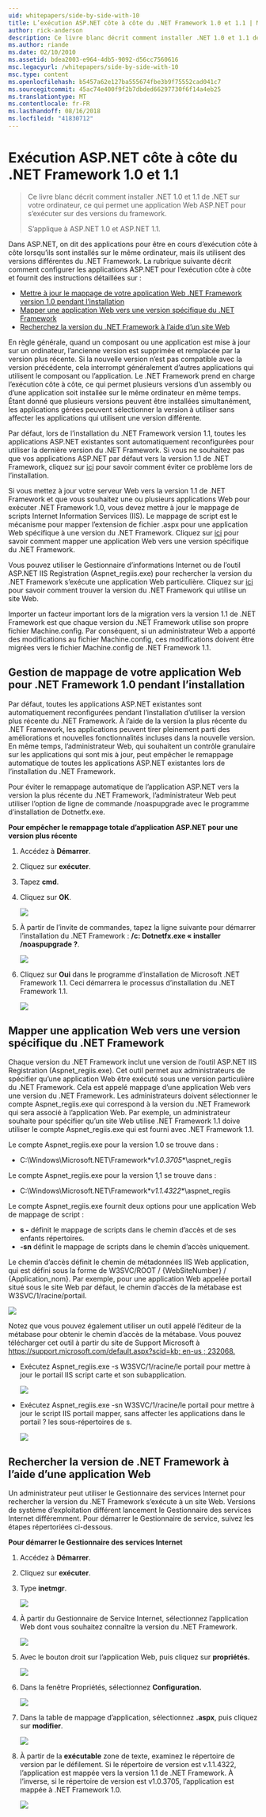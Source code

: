 ```yaml
---
uid: whitepapers/side-by-side-with-10
title: L’exécution ASP.NET côte à côte du .NET Framework 1.0 et 1.1 | Microsoft Docs
author: rick-anderson
description: Ce livre blanc décrit comment installer .NET 1.0 et 1.1 de .NET sur votre ordinateur, ce qui permet une application Web ASP.NET pour s’exécuter sur des versions du minutage...
ms.author: riande
ms.date: 02/10/2010
ms.assetid: bdea2003-e964-4db5-9092-d56cc7560616
msc.legacyurl: /whitepapers/side-by-side-with-10
msc.type: content
ms.openlocfilehash: b5457a62e127ba555674fbe3b9f75552cad041c7
ms.sourcegitcommit: 45ac74e400f9f2b7dbded66297730f6f14a4eb25
ms.translationtype: MT
ms.contentlocale: fr-FR
ms.lasthandoff: 08/16/2018
ms.locfileid: "41830712"
---
```

<a name="aspnet-side-by-side-execution-of-net-framework-10-and-11"></a>Exécution ASP.NET côte à côte du .NET Framework 1.0 et 1.1
====================
> Ce livre blanc décrit comment installer .NET 1.0 et 1.1 de .NET sur votre ordinateur, ce qui permet une application Web ASP.NET pour s’exécuter sur des versions du framework.
> 
> S’applique à ASP.NET 1.0 et ASP.NET 1.1.


Dans ASP.NET, on dit des applications pour être en cours d’exécution côte à côte lorsqu’ils sont installés sur le même ordinateur, mais ils utilisent des versions différentes du .NET Framework. La rubrique suivante décrit comment configurer les applications ASP.NET pour l’exécution côte à côte et fournit des instructions détaillées sur :

- [Mettre à jour le mappage de votre application Web .NET Framework version 1.0 pendant l’installation](#1)
- [Mapper une application Web vers une version spécifique du .NET Framework](#2)
- [Recherchez la version du .NET Framework à l’aide d’un site Web](#3)

En règle générale, quand un composant ou une application est mise à jour sur un ordinateur, l’ancienne version est supprimée et remplacée par la version plus récente. Si la nouvelle version n’est pas compatible avec la version précédente, cela interrompt généralement d’autres applications qui utilisent le composant ou l’application. Le .NET Framework prend en charge l’exécution côte à côte, ce qui permet plusieurs versions d’un assembly ou d’une application soit installée sur le même ordinateur en même temps. Étant donné que plusieurs versions peuvent être installées simultanément, les applications gérées peuvent sélectionner la version à utiliser sans affecter les applications qui utilisent une version différente.

Par défaut, lors de l’installation du .NET Framework version 1.1, toutes les applications ASP.NET existantes sont automatiquement reconfigurées pour utiliser la dernière version du .NET Framework. Si vous ne souhaitez pas que vos applications ASP.NET par défaut vers la version 1.1 de .NET Framework, cliquez sur [ici](#1) pour savoir comment éviter ce problème lors de l’installation.

Si vous mettez à jour votre serveur Web vers la version 1.1 de .NET Framework et que vous souhaitez une ou plusieurs applications Web pour exécuter .NET Framework 1.0, vous devez mettre à jour le mappage de scripts Internet Information Services (IIS). Le mappage de script est le mécanisme pour mapper l’extension de fichier .aspx pour une application Web spécifique à une version du .NET Framework. Cliquez sur [ici](#2) pour savoir comment mapper une application Web vers une version spécifique du .NET Framework.

Vous pouvez utiliser le Gestionnaire d’informations Internet ou de l’outil ASP.NET IIS Registration (Aspnet\_regiis.exe) pour rechercher la version du .NET Framework s’exécute une application Web particulière. Cliquez sur [ici](#3) pour savoir comment trouver la version du .NET Framework qui utilise un site Web.

Importer un facteur important lors de la migration vers la version 1.1 de .NET Framework est que chaque version du .NET Framework utilise son propre fichier Machine.config. Par conséquent, si un administrateur Web a apporté des modifications au fichier Machine.config, ces modifications doivent être migrées vers le fichier Machine.config de .NET Framework 1.1.

<a id="1"></a>

## <a name="maintaining-your-web-applications-mapping-to-net-framework-10-during-installation"></a>Gestion de mappage de votre application Web pour .NET Framework 1.0 pendant l’installation

Par défaut, toutes les applications ASP.NET existantes sont automatiquement reconfigurées pendant l’installation d’utiliser la version plus récente du .NET Framework. À l’aide de la version la plus récente du .NET Framework, les applications peuvent tirer pleinement parti des améliorations et nouvelles fonctionnalités incluses dans la nouvelle version. En même temps, l’administrateur Web, qui souhaitent un contrôle granulaire sur les applications qui sont mis à jour, peut empêcher le remappage automatique de toutes les applications ASP.NET existantes lors de l’installation du .NET Framework.

Pour éviter le remappage automatique de l’application ASP.NET vers la version la plus récente du .NET Framework, l’administrateur Web peut utiliser l’option de ligne de commande /noaspupgrade avec le programme d’installation de Dotnetfx.exe.

**Pour empêcher le remappage totale d’application ASP.NET pour une version plus récente**

1. Accédez à **Démarrer**.
2. Cliquez sur **exécuter**.
3. Tapez **cmd**.
4. Cliquez sur **OK**.  
  
    ![](side-by-side-with-10/_static/image1.gif)
5. À partir de l’invite de commandes, tapez la ligne suivante pour démarrer l’installation du .NET Framework : **/c: Dotnetfx.exe « installer /noaspupgrade ?**.  
  
    ![](side-by-side-with-10/_static/image2.gif)
6. Cliquez sur **Oui** dans le programme d’installation de Microsoft .NET Framework 1.1. Ceci démarrera le processus d’installation du .NET Framework 1.1.  
  
    ![](side-by-side-with-10/_static/image3.gif)

<a id="2"></a>

## <a name="map-a-web-application-to-a-specific-version-of-the-net-framework"></a>Mapper une application Web vers une version spécifique du .NET Framework

Chaque version du .NET Framework inclut une version de l’outil ASP.NET IIS Registration (Aspnet\_regiis.exe). Cet outil permet aux administrateurs de spécifier qu’une application Web être exécuté sous une version particulière du .NET Framework. Cela est appelé mappage d’une application Web vers une version du .NET Framework. Les administrateurs doivent sélectionner le compte Aspnet\_regiis.exe qui correspond à la version du .NET Framework qui sera associé à l’application Web. Par exemple, un administrateur souhaite pour spécifier qu’un site Web utilise .NET Framework 1.1 doive utiliser le compte Aspnet\_regiis.exe qui est fourni avec .NET Framework 1.1.

Le compte Aspnet\_regiis.exe pour la version 1.0 se trouve dans :

- C:\Windows\Microsoft.NET\Framework\**v1.0.3705**\aspnet\_regiis

Le compte Aspnet\_regiis.exe pour la version 1,1 se trouve dans :

- C:\Windows\Microsoft.NET\Framework\**v1.1.4322**\aspnet\_regiis

Le compte Aspnet\_regiis.exe fournit deux options pour une application Web de mappage de script :

- **s -** définit le mappage de scripts dans le chemin d’accès et de ses enfants répertoires.
- **-sn** définit le mappage de scripts dans le chemin d’accès uniquement.

Le chemin d’accès définit le chemin de métadonnées IIS Web application, qui est défini sous la forme de W3SVC/ROOT / {WebSiteNumber} / {Application\_nom}. Par exemple, pour une application Web appelée portail situé sous le site Web par défaut, le chemin d’accès de la métabase est W3SVC/1/racine/portail.

![](side-by-side-with-10/_static/image4.gif)

Notez que vous pouvez également utiliser un outil appelé l’éditeur de la métabase pour obtenir le chemin d’accès de la métabase. Vous pouvez télécharger cet outil à partir du site de Support Microsoft à [ https://support.microsoft.com/default.aspx?scid=kb; en-us ; 232068.](https://support.microsoft.com/default.aspx?scid=kb;en-us;232068)

- Exécutez Aspnet\_regiis.exe -s W3SVC/1/racine/le portail pour mettre à jour le portail IIS script carte et son subapplication.  
  
    ![](side-by-side-with-10/_static/image5.gif)

- Exécutez Aspnet\_regiis.exe -sn W3SVC/1/racine/le portail pour mettre à jour le script IIS portail mapper, sans affecter les applications dans le portail ? les sous-répertoires de s.  
  
    ![](side-by-side-with-10/_static/image6.gif)

<a id="3"></a>

## <a name="find-the-net-framework-version-that-a-web-application-is-using"></a>Rechercher la version de .NET Framework à l’aide d’une application Web

Un administrateur peut utiliser le Gestionnaire des services Internet pour rechercher la version du .NET Framework s’exécute à un site Web. Versions de système d’exploitation différent lancement le Gestionnaire des services Internet différemment. Pour démarrer le Gestionnaire de service, suivez les étapes répertoriées ci-dessous.

**Pour démarrer le Gestionnaire des services Internet**

1. Accédez à **Démarrer**.
2. Cliquez sur **exécuter**.
3. Type **inetmgr**.  
  
    ![](side-by-side-with-10/_static/image7.gif)
4. À partir du Gestionnaire de Service Internet, sélectionnez l’application Web dont vous souhaitez connaître la version du .NET Framework.  
  
    ![](side-by-side-with-10/_static/image8.gif)
5. Avec le bouton droit sur l’application Web, puis cliquez sur **propriétés.**  
  
    ![](side-by-side-with-10/_static/image9.gif)
6. Dans la fenêtre Propriétés, sélectionnez **Configuration.**  
  
    ![](side-by-side-with-10/_static/image10.gif)
7. Dans la table de mappage d’application, sélectionnez **.aspx**, puis cliquez sur **modifier**.  
  
    ![](side-by-side-with-10/_static/image11.gif)
8. À partir de la **exécutable** zone de texte, examinez le répertoire de version par le défilement. Si le répertoire de version est v.1.1.4322, l’application est mappée vers la version 1.1 de .NET Framework. À l’inverse, si le répertoire de version est v1.0.3705, l’application est mappée à .NET Framework 1.0.  
  
    ![](side-by-side-with-10/_static/image12.gif)
